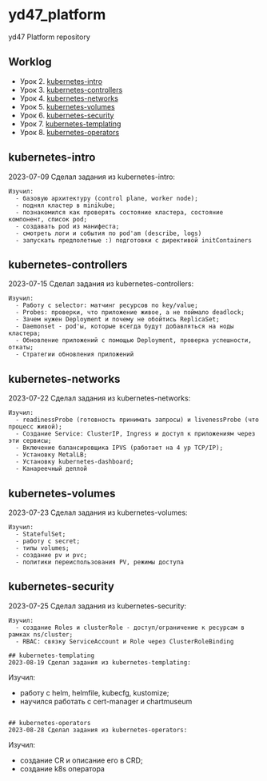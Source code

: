 # yd47_platform
yd47 Platform repository

## Worklog

- Урок 2. [kubernetes-intro](#kubernetes-intro)
- Урок 3. [kubernetes-controllers](#kubernetes-controllers)
- Урок 4. [kubernetes-networks](#kubernetes-networks)
- Урок 5. [kubernetes-volumes](#kubernetes-volumes)
- Урок 6. [kubernetes-security](#kubernetes-security)
- Урок 7. [kubernetes-templating](#kubernetes-templating)
- Урок 8. [kubernetes-operators](#kubernetes-operators)

## kubernetes-intro
2023-07-09 Сделал задания из kubernetes-intro: 
```
Изучил:
  - базовую архитектуру (control plane, worker node);
  - поднял кластер в minikube;
  - познакомился как проверять состояние кластера, состояние компонент, список pod;
  - создавать pod из манифеста;
  - смотреть логи и события по pod'am (describe, logs)
  - запускать предполетные :) подготовки с директивой initContainers
```

## kubernetes-controllers
2023-07-15 Сделал задания из kubernetes-controllers:
```
Изучил:
  - Работу с selector: матчинг ресурсов по key/value;
  - Probes: проверки, что приложение живое, а не поймало deadlock;
  - Зачем нужен Deployment и почему не обойтись ReplicaSet;
  - Daemonset - pod'ы, которые всегда будут добавляться на ноды кластера;
  - Обновление приложений с помощью Deployment, проверка успешности, откаты;
  - Стратегии обновления приложений
```

## kubernetes-networks
2023-07-22 Сделал задания из kubernetes-networks:
```
Изучил:
  - readinessProbe (готовность принимать запросы) и livenessProbe (что процесс живой);
  - Создание Service: ClusterIP, Ingress и доступ к приложениям через эти сервисы;
  - Включение балансировщика IPVS (работает на 4 ур TCP/IP); 
  - Установку MetalLB;
  - Установку kubernetes-dashboard;
  - Канареечный деплой
```

## kubernetes-volumes
2023-07-23 Сделал задания из kubernetes-volumes:
```
Изучил:
  - StatefulSet;
  - работу с secret;
  - типы volumes; 
  - создание pv и pvc;
  - политики переиспользования PV, режимы доступа
```

## kubernetes-security
2023-07-25 Сделал задания из kubernetes-security:
```
Изучил:
  - создание Roles и clusterRole - доступ/ограничение к ресурсам в рамках ns/cluster;
  - RBAC: связку ServiceAccount и Role через ClusterRoleBinding

## kubernetes-templating
2023-08-19 Сделал задания из kubernetes-templating:
```
Изучил:
  - работу с helm, helmfile, kubecfg, kustomize;
  - научился работать с cert-manager и chartmuseum
```

## kubernetes-operators
2023-08-28 Сделал задания из kubernetes-operators:
```
Изучил:
  - создание CR и описание его в CRD;
  - создание k8s оператора
```
